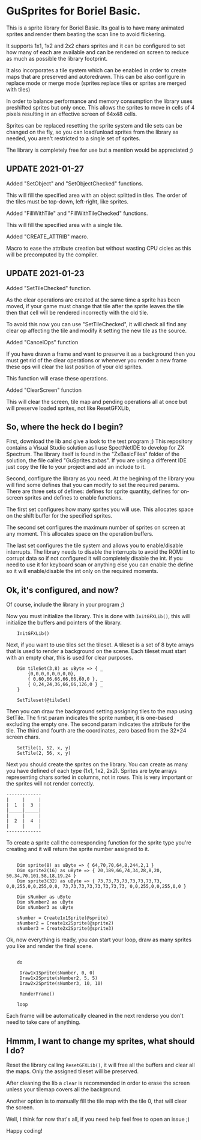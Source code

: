 # GuSprites for Boriel Basic.

This is a sprite library for Boriel Basic. Its goal is to have many animated sprites and
render them beating the scan line to avoid flickering.

It supports 1x1, 1x2 and 2x2 chars sprites and it can be configured to set how many of
each are available and can be rendered on screen to reduce as much as possible the
library footprint.

It also incorporates a tile system which can be enabled in order to create maps that are
preserved and autoredrawn. This can be also configure in replace mode or merge mode
(sprites replace tiles or sprites are merged with tiles)

In order to balance performance and memory consumption the library uses preshifted sprites but only once.
This allows the sprites to move in cells of 4 pixels resulting in an effective screen of 64x48 cells.

Sprites can be replaced resetting the sprite system and tile sets can be changed on the fly, so you can
load/unload sprites from the library as needed, you aren't restricted to a single set of sprites.

The library is completely free for use but a mention would be appreciated ;)

## UPDATE 2021-01-27

Added "SetObject" and "SetObjectChecked" functions.

This will fill the specified area with an object splitted in tiles.
The order of the tiles must be top-down, left-right, like sprites.

Added "FillWithTile" and "FillWithTileChecked" functions.

This will fill the specified area with a single tile.

Added "CREATE_ATTRIB" macro.

Macro to ease the attribute creation but without wasting CPU cicles as
this will be precomputed by the compiler.

## UPDATE 2021-01-23

Added "SetTileChecked" function.

As the clear operations are created at the same time a sprite has been moved, if your game
must change that tile after the sprite leaves the tile then that cell will be rendered
incorrectly with the old tile.

To avoid this now you can use "SetTileChecked", it will check all find any clear op affecting
the tile and modify it setting the new tile as the source.

Added "CancelOps" function

If you have drawn a frame and want to preserve it as a background then you must get rid
of the clear operations or whenever you render a new frame these ops will clear the last
position of your old sprites.

This function will erase these operations.

Added "ClearScreen" function

This will clear the screen, tile map and pending operations all at once but will preserve
loaded sprites, not like ResetGFXLib,

## So, where the heck do I begin?

First, download the lib and give a look to the test program ;)
This repository contains a Visual Studio solution as I use SpectNetIDE to develop for ZX Spectrum.
The library itself is found in the "ZxBasicFiles" folder of the solution, the file called "GuSprites.zxbas".
If you are using a different IDE just copy the file to your project and add an include to it.

Second, configure the library as you need. At the begining of the library you will find some defines that you
can modify to set the required params. There are three sets of defines: defines for sprite quantity, defines
for on-screen sprites and defines to enable functions.

The first set configures how many sprites you will use. This allocates space on the shift buffer for the
specified sprites.

The second set configures the maximum number of sprites on screen at any moment. This allocates space on the
operation buffers.

The last set configures the tile system and allows you to enable/disable interrupts. The library needs to
disable the interrupts to avoid the ROM int to corrupt data so if not configured it will completely disable
the int. If you need to use it for keyboard scan or anything else you can enable the define so it will
enable/disable the int only on the required moments.

## Ok, it's configured, and now?

Of course, include the library in your program ;)

Now you must initialize the library. This is done with `InitGFXLib()`, this will initialize the buffers and
pointers of the library.

```basic
	InitGFXLib()
```
	

Next, if you want to use tiles set the tileset. A tileset is a set of 8 byte arrays that is used to render a
background on the scene. Each tileset must start with an empty char, this is used for clear purposes.

```basic
	Dim tileSet(3,8) as uByte => { _ 
		{0,0,0,0,0,0,0,0}, _
		{ 0,60,66,66,66,66,60,0 }, _
		{ 0,24,24,36,66,66,126,0 } _
	}

	SetTileset(@tileSet)
```

Then you can draw the background setting assigning tiles to the map using SetTile.
The first param indicates the sprite number, it is one-based excluding the empty one.
The second param indicates the attribute for the tile.
The third and fourth are the coordinates, zero based from the 32*24 screen chars.

```basic
	SetTile(1, 52, x, y)
	SetTile(2, 56, x, y)
```

Next you should create the sprites on the library. You can create as many you have
defined of each type (1x1, 1x2, 2x2).
Sprites are byte arrays representing chars sorted in columns, not in rows. This is very important or the sprites will not
render correctly.


	-------------
	|     |     |
	|  1  |  3  |
	|_____|_____|
	|     |     |
	|  2  |  4  |
	|     |     |
	-------------

To create a sprite call the corresponding function for the sprite type you're creating and it will return the
sprite number assigned to it.

```basic

	Dim sprite(8) as uByte => { 64,70,70,64,8,244,2,1 }
	Dim sprite2(16) as uByte => { 20,189,66,74,34,28,8,20, 50,34,70,101,58,18,19,24 }
	Dim sprite3(32) as uByte => { 73,73,73,73,73,73,73,73, 0,0,255,0,0,255,0,0, 73,73,73,73,73,73,73,73, 0,0,255,0,0,255,0,0 }

	Dim sNumber as uByte
	Dim sNumber2 as uByte
	Dim sNumber3 as uByte

	sNumber = Create1x1Sprite(@sprite)
	sNumber2 = Create1x2Sprite(@sprite2)
	sNumber3 = Create2x2Sprite(@sprite3)
```

Ok, now everything is ready, you can start your loop, draw as many sprites you like and render the final scene.

```basic

	do

	 Draw1x1Sprite(sNumber, 0, 0)
	 Draw1x2Sprite(sNumber2, 5, 5)
	 Draw2x2Sprite(sNumber3, 10, 10)

	 RenderFrame()

	loop

```

Each frame will be automatically cleaned in the next renderso you don't need to take care of anything.

## Hmmm, I want to change my sprites, what should I do?

Reset the library calling `ResetGFXLib()`, it will free all the buffers and clear all the maps.
Only the assigned tileset will be preserved.

After cleaning the lib a `clear` is recommended in order to erase the screen unless your tilemap covers
all the background.

Another option is to manually fill the tile map with the tile 0, that will clear the screen.



Well, I think for now that's all, if you need help feel free to open an issue ;)

Happy coding!